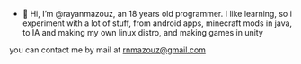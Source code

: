 - 👋 Hi, I’m @rayanmazouz, an 18 years old programmer. I like learning, so i experiment with a lot of stuff, from android apps, minecraft mods in java,
to IA and making my own linux distro, and making games in unity

you can contact me by mail at rnmazouz@gmail.com
